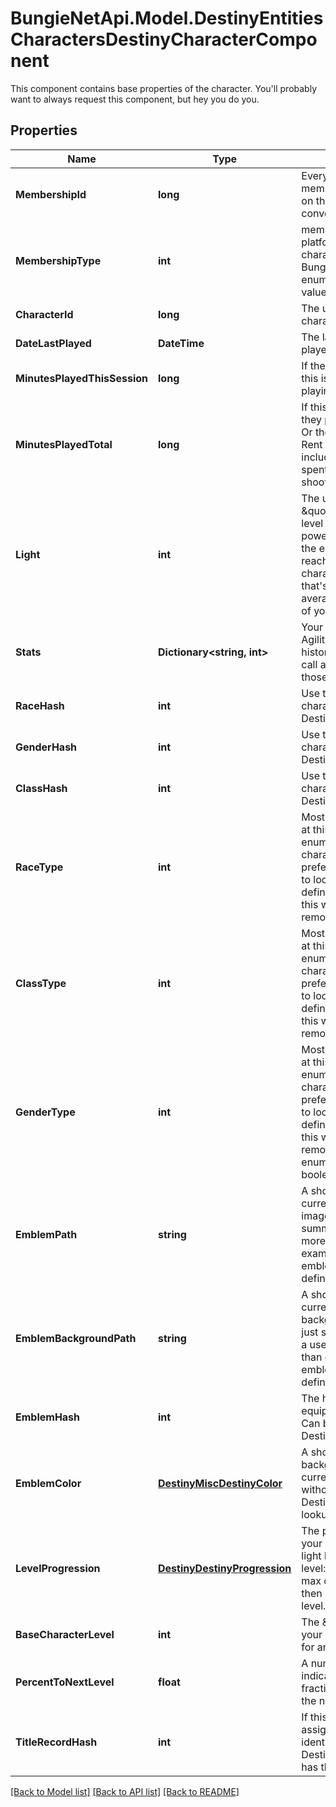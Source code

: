 # BungieNetApi.Model.DestinyEntitiesCharactersDestinyCharacterComponent
This component contains base properties of the character. You'll probably want to always request this component, but hey you do you.
## Properties

Name | Type | Description | Notes
------------ | ------------- | ------------- | -------------
**MembershipId** | **long** | Every Destiny Profile has a membershipId. This is provided on the character as well for convenience. | [optional] 
**MembershipType** | **int** | membershipType tells you the platform on which the character plays. Examine the BungieMembershipType enumeration for possible values. | [optional] 
**CharacterId** | **long** | The unique identifier for the character. | [optional] 
**DateLastPlayed** | **DateTime** | The last date that the user played Destiny. | [optional] 
**MinutesPlayedThisSession** | **long** | If the user is currently playing, this is how long they&#39;ve been playing. | [optional] 
**MinutesPlayedTotal** | **long** | If this value is 525,600, then they played Destiny for a year. Or they&#39;re a very dedicated Rent fan. Note that this includes idle time, not just time spent actually in activities shooting things. | [optional] 
**Light** | **int** | The user&#39;s calculated \&quot;Light Level\&quot;. Light level is an indicator of your power that mostly matters in the end game, once you&#39;ve reached the maximum character level: it&#39;s a level that&#39;s dependent on the average Attack/Defense power of your items. | [optional] 
**Stats** | **Dictionary&lt;string, int&gt;** | Your character&#39;s stats, such as Agility, Resilience, etc... *not* historical stats.  You&#39;ll have to call a different endpoint for those. | [optional] 
**RaceHash** | **int** | Use this hash to look up the character&#39;s DestinyRaceDefinition. | [optional] 
**GenderHash** | **int** | Use this hash to look up the character&#39;s DestinyGenderDefinition. | [optional] 
**ClassHash** | **int** | Use this hash to look up the character&#39;s DestinyClassDefinition. | [optional] 
**RaceType** | **int** | Mostly for historical purposes at this point, this is an enumeration for the character&#39;s race.  It&#39;ll be preferable in the general case to look up the related definition: but for some people this was too convenient to remove. | [optional] 
**ClassType** | **int** | Mostly for historical purposes at this point, this is an enumeration for the character&#39;s class.  It&#39;ll be preferable in the general case to look up the related definition: but for some people this was too convenient to remove. | [optional] 
**GenderType** | **int** | Mostly for historical purposes at this point, this is an enumeration for the character&#39;s Gender.  It&#39;ll be preferable in the general case to look up the related definition: but for some people this was too convenient to remove. And yeah, it&#39;s an enumeration and not a boolean. Fight me. | [optional] 
**EmblemPath** | **string** | A shortcut path to the user&#39;s currently equipped emblem image. If you&#39;re just showing summary info for a user, this is more convenient than examining their equipped emblem and looking up the definition. | [optional] 
**EmblemBackgroundPath** | **string** | A shortcut path to the user&#39;s currently equipped emblem background image. If you&#39;re just showing summary info for a user, this is more convenient than examining their equipped emblem and looking up the definition. | [optional] 
**EmblemHash** | **int** | The hash of the currently equipped emblem for the user. Can be used to look up the DestinyInventoryItemDefinition. | [optional] 
**EmblemColor** | [**DestinyMiscDestinyColor**](DestinyMiscDestinyColor.md) | A shortcut for getting the background color of the user&#39;s currently equipped emblem without having to do a DestinyInventoryItemDefinition lookup. | [optional] 
**LevelProgression** | [**DestinyDestinyProgression**](DestinyDestinyProgression.md) | The progression that indicates your character&#39;s level. Not their light level, but their character level: you know, the thing you max out a couple hours in and then ignore for the sake of light level. | [optional] 
**BaseCharacterLevel** | **int** | The \&quot;base\&quot; level of your character, not accounting for any light level. | [optional] 
**PercentToNextLevel** | **float** | A number between 0 and 100, indicating the whole and fractional % remaining to get to the next character level. | [optional] 
**TitleRecordHash** | **int** | If this Character has a title assigned to it, this is the identifier of the DestinyRecordDefinition that has that title information. | [optional] 

[[Back to Model list]](../README.md#documentation-for-models) [[Back to API list]](../README.md#documentation-for-api-endpoints) [[Back to README]](../README.md)

